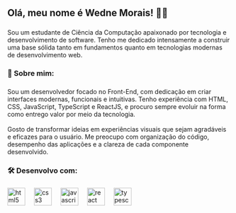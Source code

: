 <h2 align="left">Olá, meu nome é Wedne Morais! 👋🏻</h2>

###

<p align="left">Sou um estudante de Ciência da Computação apaixonado por tecnologia e desenvolvimento de software. Tenho me dedicado intensamente a construir uma base sólida tanto em fundamentos quanto em tecnologias modernas de desenvolvimento web.</p>

###

<h3 align="left">👤 Sobre mim:</h3>

###

<p align="left">Sou um desenvolvedor focado no Front-End, com dedicação em criar interfaces modernas, funcionais e intuitivas. Tenho experiência com HTML, CSS, JavaScript, TypeScript e ReactJS, e procuro sempre evoluir na forma como entrego valor por meio da tecnologia.<br><br>Gosto de transformar ideias em experiências visuais que sejam agradáveis e eficazes para o usuário. Me preocupo com organização do código, desempenho das aplicações e a clareza de cada componente desenvolvido.</p>

###

<h3 align="left">🛠 Desenvolvo com:</h3>

###

<div align="left">
  <img src="https://cdn.jsdelivr.net/gh/devicons/devicon/icons/html5/html5-original.svg" height="40" alt="html5 logo"  />
  <img width="12" />
  <img src="https://cdn.jsdelivr.net/gh/devicons/devicon/icons/css3/css3-original.svg" height="40" alt="css3 logo"  />
  <img width="12" />
  <img src="https://cdn.jsdelivr.net/gh/devicons/devicon/icons/javascript/javascript-original.svg" height="40" alt="javascript logo"  />
  <img width="12" />
  <img src="https://cdn.jsdelivr.net/gh/devicons/devicon/icons/react/react-original.svg" height="40" alt="react logo"  />
  <img width="12" />
  <img src="https://cdn.jsdelivr.net/gh/devicons/devicon/icons/typescript/typescript-original.svg" height="40" alt="typescript logo"  />
</div>

###
